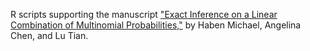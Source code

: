 R scripts supporting the manuscript ["Exact Inference on a Linear Combination of Multinomial Probabilities,"](https://github.com/haben-michael/multinom-linear/blob/main/manuscript.pdf) by Haben Michael, Angelina Chen, and Lu Tian.
